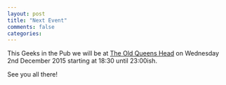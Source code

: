 ```yaml
---
layout: post
title: "Next Event"
comments: false
categories:
---
```

This Geeks in the Pub we will be at [The Old Queens Head](http://www.theoldqueenshead.co.uk/) on Wednesday 2nd December 2015 starting at 18:30 until 23:00ish.

See you all there!
